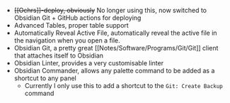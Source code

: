 - ~~[[Ochrs]]-deploy, obviously~~ No longer using this, now switched to Obsidian Git + GitHub actions for deploying
- Advanced Tables, proper table support
- Automatically Reveal Active File, automatically reveal the active file in the navigation when you open a file.
- Obsidian Git, a pretty great [[Notes/Software/Programs/Git/Git]] client that attaches itself to Obsidian
- Obsidian Linter, provides a very customisable linter
- Obsidian Commander, allows any palette command to be added as a shortcut to any panel
	- Currently I only use this to add a shortcut to the `Git: Create Backup` command
